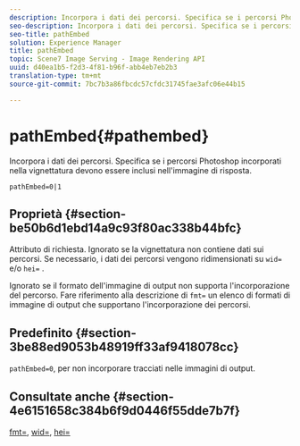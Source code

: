 ```yaml
---
description: Incorpora i dati dei percorsi. Specifica se i percorsi Photoshop incorporati nella vignettatura devono essere inclusi nell'immagine di risposta.
seo-description: Incorpora i dati dei percorsi. Specifica se i percorsi Photoshop incorporati nella vignettatura devono essere inclusi nell'immagine di risposta.
seo-title: pathEmbed
solution: Experience Manager
title: pathEmbed
topic: Scene7 Image Serving - Image Rendering API
uuid: d40ea1b5-f2d3-4f81-b96f-abb4eb7eb2b3
translation-type: tm+mt
source-git-commit: 7bc7b3a86fbcdc57cfdc31745fae3afc06e44b15

---
```



# pathEmbed{#pathembed}

Incorpora i dati dei percorsi. Specifica se i percorsi Photoshop incorporati nella vignettatura devono essere inclusi nell&#39;immagine di risposta.

`pathEmbed=0|1`

## Proprietà {#section-be50b6d1ebd14a9c93f80ac338b44bfc}

Attributo di richiesta. Ignorato se la vignettatura non contiene dati sui percorsi. Se necessario, i dati dei percorsi vengono ridimensionati su `wid=` e/o `hei=` .

Ignorato se il formato dell&#39;immagine di output non supporta l&#39;incorporazione del percorso. Fare riferimento alla descrizione di `fmt=` un elenco di formati di immagine di output che supportano l&#39;incorporazione dei percorsi.

## Predefinito {#section-3be88ed9053b48919ff33af9418078cc}

`pathEmbed=0`, per non incorporare tracciati nelle immagini di output.

## Consultate anche {#section-4e6151658c384b6f9d0446f55dde7b7f}

[fmt=](../../../../../ir-api/http-protocol/image-rendering-api-ref/c-ir-http-protocol-ref/c-ir-http-protocol-command-reference/r-ir-fmt.md#reference-4c743f67d56b47c5b774fcc900ff758c), [wid=](../../../../../ir-api/http-protocol/image-rendering-api-ref/c-ir-http-protocol-ref/c-ir-http-protocol-command-reference/r-ir-wid.md#reference-b7e691b0624941168c94b2749ae233ec), [hei=](../../../../../ir-api/http-protocol/image-rendering-api-ref/c-ir-http-protocol-ref/c-ir-http-protocol-command-reference/r-ir-hei.md#reference-1c08f60365a94417a39867c09cac5478)
